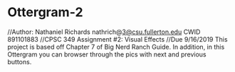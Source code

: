 # Ottergram-2
//Author: Nathaniel Richards nathrich@3@csu.fullerton.edu CWID 891101883
//CPSC 349 Assignment #2: Visual Effects
//Due 9/16/2019
This project is based off Chapter 7 of Big Nerd Ranch Guide. In addition, in this Ottergram you can browser through the pics with next and previous buttons.
